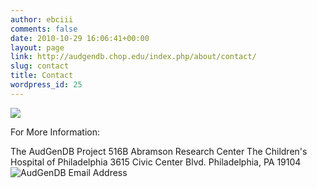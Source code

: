 ```yaml
---
author: ebciii
comments: false
date: 2010-10-29 16:06:41+00:00
layout: page
link: http://audgendb.chop.edu/index.php/about/contact/
slug: contact
title: Contact
wordpress_id: 25
---
```







![](http://audgendb.chop.edu/wp-content/uploads/2010/12/sorta_cpa.jpg)





For More Information:

The AudGenDB Project
516B Abramson Research Center
The Children's Hospital of Philadelphia
3615 Civic Center Blvd.
Philadelphia, PA 19104
![AudGenDB Email Address](http://audgendb.chop.edu/wp-content/uploads/2010/10/audgendb_email.jpg)


